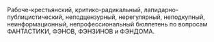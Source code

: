 <!--2017-02-16 19:38:27-->
Рабоче-крестьянский, критико-радикальный,
    лапидарно-публицистический, неподцензурный,
    нерегулярный, неподкупный, неинформационный,
    непрофессиональный бюллетень по вопросам
    ФАНТАСТИКИ, ФЭНОВ, ФЭНЗИНОВ и ФЭНДОМА.
